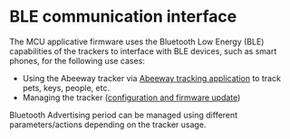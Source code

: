 # BLE communication interface

The MCU applicative firmware uses the Bluetooth Low Energy (BLE) capabilities of the trackers to interface with BLE devices, such as smart phones, for the following use cases:
-   Using the Abeeway tracker via [Abeeway tracking application](../../../getting-started/getting-started-with-abeeway-tracking-app.md) to track pets, keys, people, etc.
-   Managing the tracker ([configuration and firmware update](../../../troubleshooting-support/firmware-update-overview/firmware-update-mobile-app.md))

Bluetooth Advertising period can be managed using different parameters/actions depending on the tracker usage.
